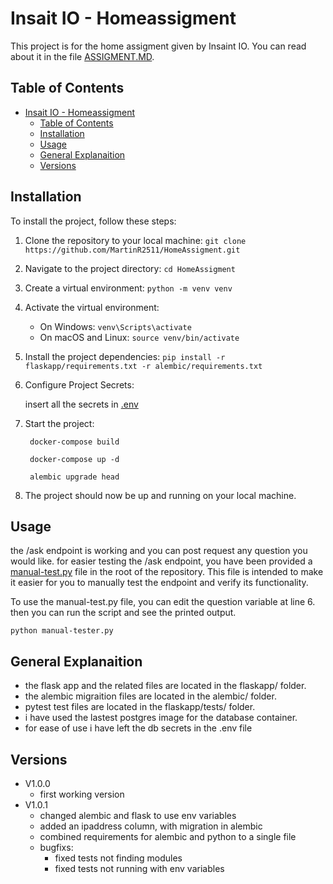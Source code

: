 # Insait IO - Homeassigment

This project is for the home assigment given by Insaint IO.
You can read about it in the file [ASSIGMENT.MD](ASSIGMENT.MD).

## Table of Contents
- [Insait IO - Homeassigment](#insait-io---homeassigment)
  - [Table of Contents](#table-of-contents)
  - [Installation](#installation)
  - [Usage](#usage)
  - [General Explanaition](#general-explanaition)
  - [Versions](#versions)

## Installation
To install the project, follow these steps:
1. Clone the repository to your local machine:
        ```
        git clone https://github.com/MartinR2511/HomeAssigment.git
        ```
2. Navigate to the project directory:
        ```
        cd HomeAssigment
        ```
3. Create a virtual environment:
        ```
        python -m venv venv
        ```
4. Activate the virtual environment:
      - On Windows:
            ```
            venv\Scripts\activate
            ```
     - On macOS and Linux:
            ```
            source venv/bin/activate
            ```
5. Install the project dependencies:
        ```
        pip install -r flaskapp/requirements.txt -r alembic/requirements.txt
        ```
6. Configure Project Secrets:
   
   insert all the secrets in [.env](.env)



7. Start the project:

        docker-compose build
   
        docker-compose up -d
   
        alembic upgrade head
8. The project should now be up and running on your local machine.

## Usage
the /ask endpoint is working and you can post request any question you would like.
for easier testing the /ask endpoint, you have been provided a [manual-test.py](manual-test.py) file in the root of the repository. This file is intended to make it easier for you to manually test the endpoint and verify its functionality.

To use the manual-test.py file, you can edit the question variable at line 6.
then you can run the script and see the printed output.

```
python manual-tester.py
```

## General Explanaition
* the flask app and the related files are located in the flaskapp/ folder.
* the alembic migraition files are located in the alembic/ folder.
* pytest test files are located in the flaskapp/tests/ folder.
* i have used the lastest postgres image for the database container.
* for ease of use i have left the db secrets in the .env file

## Versions
* V1.0.0
    * first working version
* V1.0.1
    * changed alembic and flask to use env variables 
    * added an ipaddress column, with migration in alembic
    * combined requirements for alembic and python to a single file
    * bugfixs:
        * fixed tests not finding modules
        * fixed tests not running with env variables  
